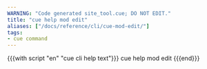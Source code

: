 ```yaml
---
WARNING: "Code generated site_tool.cue; DO NOT EDIT."
title: "cue help mod edit"
aliases: ["/docs/reference/cli/cue-mod-edit/"]
tags:
- cue command
---
```


{{{with script "en" "cue cli help text"}}}
cue help mod edit
{{{end}}}
